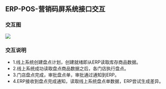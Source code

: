 ## ERP-POS-营销码屏系统接口交互
### 交互图
![](https://jkosshash.oss-cn-shanghai.aliyuncs.com/erp-pos-interaction.png)
<br/>
### 交互说明
* 1.线上系统创建盘点计划，创建就绪即从ERP读取库存商品数据。
* 2.线上系统成功读取盘点商品数据之后，各门店执行盘点。
* 3.门店盘点完成，审批盘点单，审批通过通知到ERP。
* 4.ERP接收到盘点完成通知，读取线上系统盘点单数据，ERP尝试生成差异。



